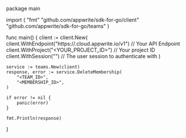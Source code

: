 package main

import (
    "fmt"
    "github.com/appwrite/sdk-for-go/client"
    "github.com/appwrite/sdk-for-go/teams"
)

func main() {
    client := client.New(
        client.WithEndpoint("https://<REGION>.cloud.appwrite.io/v1") // Your API Endpoint
        client.WithProject("<YOUR_PROJECT_ID>") // Your project ID
        client.WithSession("") // The user session to authenticate with
    )

    service := teams.New(client)
    response, error := service.DeleteMembership(
        "<TEAM_ID>",
        "<MEMBERSHIP_ID>",
    )

    if error != nil {
        panic(error)
    }

    fmt.Println(response)
}

